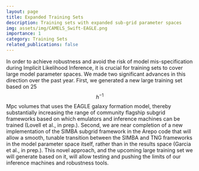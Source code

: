 ```yaml
---
layout: page
title: Expanded Training Sets
description: Training sets with expanded sub-grid parameter spaces
img: assets/img/CAMELS_Swift-EAGLE.png
importance: 1
category: Training Sets
related_publications: false
---
```


In order to achieve robustness and avoid the risk of model mis-specification during Implicit Likelihood Inference, it is crucial for training sets to cover large model parameter spaces. We made two significant advances in this direction over the past year. First, we generated a new large training set based on 25$$h^{-1}$$ Mpc volumes that uses the EAGLE galaxy formation model, thereby substantially increasing the range of community flagship subgrid frameworks based on which emulators and inference machines can be trained (Lovell et al., in prep.). Second, we are near completion of a new implementation of the SIMBA subgrid framework in the Arepo code that will allow a smooth, tunable transition between the SIMBA and TNG frameworks in the model parameter space itself, rather than in the results space (Garcia et al., in prep.). This novel approach, and the upcoming large training set we will generate based on it, will allow testing and pushing the limits of our inference machines and robustness tools.
